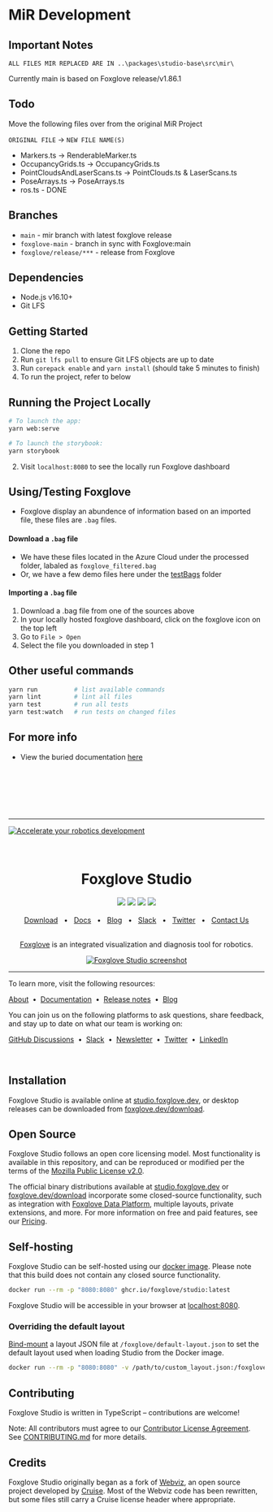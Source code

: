 # MiR Development

## Important Notes
```ALL FILES MIR REPLACED ARE IN ..\packages\studio-base\src\mir\```

Currently main is based on Foxglove release/v1.86.1

## Todo
Move the following files over from the original MiR Project

```ORIGINAL FILE``` -> ```NEW FILE NAME(S)```
- Markers.ts -> RenderableMarker.ts
- OccupancyGrids.ts -> OccupancyGrids.ts
- PointCloudsAndLaserScans.ts -> PointClouds.ts & LaserScans.ts
- PoseArrays.ts -> PoseArrays.ts
- ros.ts - DONE

## Branches
- ```main``` - mir branch with latest foxglove release
- ```foxglove-main``` - branch in sync with Foxglove:main
- ```foxglove/release/***``` - release from Foxglove

## Dependencies
- Node.js v16.10+
- Git LFS

## Getting Started

1. Clone the repo
2. Run ```git lfs pull``` to ensure Git LFS objects are up to date
2. Run ```corepack enable``` and ```yarn install``` (should take 5 minutes to finish)
4. To run the project, refer to below

## Running the Project Locally
```sh
# To launch the app:
yarn web:serve

# To launch the storybook:
yarn storybook
```
2. Visit ```localhost:8080``` to see the locally run Foxglove dashboard

## Using/Testing Foxglove
- Foxglove display an abundence of information based on an imported file, these files are ```.bag``` files.

#### Download a ```.bag``` file
- We have these files located in the Azure Cloud under the processed folder, labaled as ```foxglove_filtered.bag```
- Or, we have a few demo files here under the [testBags](https://github.com/askchrisn/Foxglove/tree/main/exampleBagFiles) folder

#### Importing a ```.bag``` file
1. Download a .bag file from one of the sources above
1. In your locally hosted foxglove dashboard, click on the foxglove icon on the top left
2. Go to ```File > Open```
3. Select the file you downloaded in step 1

## Other useful commands

```sh
yarn run          # list available commands
yarn lint         # lint all files
yarn test         # run all tests
yarn test:watch   # run tests on changed files
```
## For more info
- View the buried documentation [here](https://github.com/foxglove/studio/edit/main/CONTRIBUTING.md)

<br/>
<br/>
<br/>
<br/>
<br/>

<hr />

[![Accelerate your robotics development](https://user-images.githubusercontent.com/14011012/195918769-5aaeedf3-5de2-48fb-951e-7399f2b9e190.png)](https://foxglove.dev)

<br/>

<div align="center">
    <h1>Foxglove Studio</h1>
    <a href="https://github.com/foxglove/studio/releases"><img src="https://img.shields.io/github/v/release/foxglove/studio?label=version" /></a>
    <a href="https://github.com/foxglove/studio/blob/main/LICENSE"><img src="https://img.shields.io/github/license/foxglove/studio" /></a>
    <a href="https://github.com/orgs/foxglove/discussions"><img src="https://img.shields.io/github/discussions/foxglove/community.svg?logo=github" /></a>
    <a href="https://foxglove.dev/slack"><img src="https://img.shields.io/badge/chat-slack-purple.svg?logo=slack" /></a>
    <br />
    <br />
    <a href="https://foxglove.dev/download">Download</a>
    <span>&nbsp;&nbsp;•&nbsp;&nbsp;</span>
    <a href="https://docs.foxglove.dev/docs">Docs</a>
    <span>&nbsp;&nbsp;•&nbsp;&nbsp;</span>
    <a href="https://foxglove.dev/blog">Blog</a>
    <span>&nbsp;&nbsp;•&nbsp;&nbsp;</span>
    <a href="https://foxglove.dev/slack">Slack</a>
    <span>&nbsp;&nbsp;•&nbsp;&nbsp;</span>
    <a href="https://twitter.com/foxglovedev">Twitter</a>
    <span>&nbsp;&nbsp;•&nbsp;&nbsp;</span>
    <a href="https://foxglove.dev/contact">Contact Us</a>
  <br />
  <br />

[Foxglove](https://foxglove.dev) is an integrated visualization and diagnosis tool for robotics.

  <p align="center">
    <a href="https://foxglove.dev"><img alt="Foxglove Studio screenshot" src="/resources/screenshot.png"></a>
  </p>
</div>

<hr />

To learn more, visit the following resources:

[About](https://foxglove.dev/about)
&nbsp;•&nbsp;
[Documentation](https://docs.foxglove.dev/docs)
&nbsp;•&nbsp;
[Release notes](https://github.com/foxglove/studio/releases)
&nbsp;•&nbsp;
[Blog](https://foxglove.dev/blog)

You can join us on the following platforms to ask questions, share feedback, and stay up to date on what our team is working on:

[GitHub Discussions](https://github.com/orgs/foxglove/discussions)
&nbsp;•&nbsp;
[Slack](https://foxglove.dev/slack)
&nbsp;•&nbsp;
[Newsletter](https://foxglove.dev/#footer)
&nbsp;•&nbsp;
[Twitter](https://twitter.com/foxglovedev)
&nbsp;•&nbsp;
[LinkedIn](https://www.linkedin.com/company/foxglovedev/)

<br />

## Installation

Foxglove Studio is available online at [studio.foxglove.dev](https://studio.foxglove.dev/), or desktop releases can be downloaded from [foxglove.dev/download](https://foxglove.dev/download).

## Open Source

Foxglove Studio follows an open core licensing model. Most functionality is available in this repository, and can be reproduced or modified per the terms of the [Mozilla Public License v2.0](/LICENSE).

The official binary distributions available at [studio.foxglove.dev](https://studio.foxglove.dev/) or [foxglove.dev/download](https://foxglove.dev/download) incorporate some closed-source functionality, such as integration with [Foxglove Data Platform](https://foxglove.dev/data-platform), multiple layouts, private extensions, and more. For more information on free and paid features, see our [Pricing](https://foxglove.dev/pricing).

## Self-hosting

Foxglove Studio can be self-hosted using our [docker image](https://ghcr.io/foxglove/studio). Please note that this build does not contain any closed source functionality.

```sh
docker run --rm -p "8080:8080" ghcr.io/foxglove/studio:latest
```

Foxglove Studio will be accessible in your browser at [localhost:8080](http://localhost:8080/).

### Overriding the default layout

[Bind-mount](https://docs.docker.com/storage/bind-mounts/) a layout JSON file at `/foxglove/default-layout.json` to set the default layout used when loading Studio from the Docker image.

```sh
docker run --rm -p "8080:8080" -v /path/to/custom_layout.json:/foxglove/default-layout.json ghcr.io/foxglove/studio:latest
```

## Contributing

Foxglove Studio is written in TypeScript – contributions are welcome!

Note: All contributors must agree to our [Contributor License Agreement](https://github.com/foxglove/cla). See [CONTRIBUTING.md](CONTRIBUTING.md) for more details.

## Credits

Foxglove Studio originally began as a fork of [Webviz](https://github.com/cruise-automation/webviz), an open source project developed by [Cruise](https://getcruise.com/). Most of the Webviz code has been rewritten, but some files still carry a Cruise license header where appropriate.
